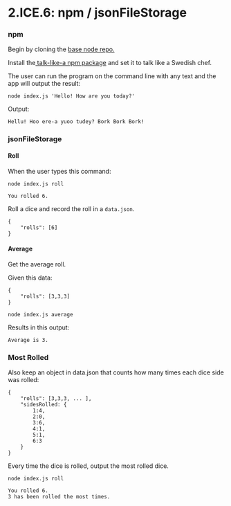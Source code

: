 # 2.ICE.6: npm / jsonFileStorage

### npm

Begin by cloning the [base node repo.](https://github.com/rocketacademy/base-node-swe1)

Install the[ talk-like-a npm package](https://www.npmjs.com/package/talk-like-a) and set it to talk like a Swedish chef.

The user can run the program on the command line with any text and the app will output the result:

```text
node index.js 'Hello! How are you today?'
```

Output:

```text
Hellu! Hoo ere-a yuoo tudey? Bork Bork Bork!
```

### jsonFileStorage

#### Roll

When the user types this command:

```text
node index.js roll
```

```text
You rolled 6.
```

Roll a dice and record the roll in a `data.json`.

```text
{
    "rolls": [6]
}
```

#### Average

Get the average roll.

Given this data:

```text
{
    "rolls": [3,3,3]
}
```

```text
node index.js average
```

Results in this output:

```text
Average is 3.
```

### Most Rolled

Also keep an object in data.json that counts how many times each dice side was rolled:

```text
{
    "rolls": [3,3,3, ... ],
    "sidesRolled: {
        1:4,
        2:0,
        3:6,
        4:1,
        5:1,
        6:3
    }
}
```

Every time the dice is rolled, output the most rolled dice.

```text
node index.js roll
```

```text
You rolled 6.
3 has been rolled the most times.
```

